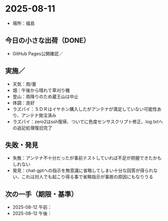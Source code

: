 # 2025-08-11
- 場所：福島

## 今日の小さな出荷（DONE）
- GitHub Pages公開確認／

## 実施／
- 天気：雨/曇
- 畑：午後から晴れて草刈り機
- 登山：雨降りのため蔵王山は中止
- 体調：良好
- ラズパイ：ＳＤＲはイヤホン購入したがアンテナが満足していない可能性あり、アンテナ発注済み
- ラズパイ：zero2はssh復帰、ついでに色度センサスクリプト修正、log.txtへの追記処理復旧完了
  
## 失敗・発見
- 失敗：アンテナ不十分だったが事前テストしていれば不足が把握できたかもしれない
- 発見：chat-gptへの指示を無意識に省略してしまい十分な回答が得られない、これは対人でも起こり得る事で省略指示が事故の原因にもなりうる

## 次の一手（期限・基準）
- 2025-08-12 午前：
- 2025-08-12 午後：
